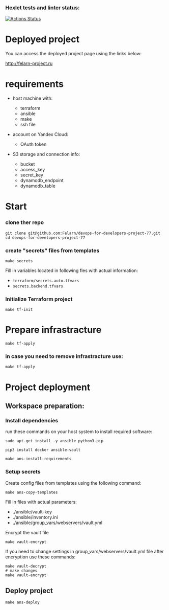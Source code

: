 ### Hexlet tests and linter status:

[![Actions Status](https://github.com/Felarn/devops-for-developers-project-77/actions/workflows/hexlet-check.yml/badge.svg)](https://github.com/Felarn/devops-for-developers-project-77/actions)

# Deployed project

You can access the deployed project page using the links below:

http://felarn-project.ru

# requirements

- host machine with:

  - terraform
  - ansible
  - make
  - ssh file

- account on Yandex Cloud:

  - OAuth token

- S3 storage and connection info:
  - bucket
  - access_key
  - secret_key
  - dynamodb_endpoint
  - dynamodb_table

# Start

### clone ther repo

```
git clone git@github.com:Felarn/devops-for-developers-project-77.git
cd devops-for-developers-project-77
```

### create "secrets" files from templates

```
make secrets
```

Fill in variables located in following fles with actual information:

- `terraform/secrets.auto.tfvars`
- `secrets.backend.tfvars`

### Initialize Terraform project

```
make tf-init
```

# Prepare infrastracture

```
make tf-apply
```

### in case you need to remove infrastracture use:

```
make tf-apply
```

# Project deployment

## Workspace preparation:

### Install dependencies

run these commands on your host system to install required software:

```
sudo apt-get install -y ansible python3-pip

pip3 install docker ansible-vault

make ans-install-requirements
```

### Setup secrets

Create config files from templates using the following command:

```
make ans-copy-templates
```

Fill in files with actual parameters:

- ./ansible/vault-key
- ./ansible/inventory.ini
- ./ansible/group_vars/webservers/vault.yml

Encrypt the vault file

```
make vault-encrypt
```

If you need to change settings in group_vars/webservers/vault.yml file after encryption use these commands:

```
make vault-decrypt
# make changes
make vault-encrypt
```

## Deploy project

```
make ans-deploy
```
